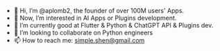 - 👋 Hi, I’m @aplomb2, the founder of over 100M users' Apps.
- 👀 Now, I’m interested in AI Apps or Plugins development.
- 🌱 I’m currently good at Flutter & Python & ChatGPT API & Plugins dev.
- 💞️ I’m looking to collaborate on Python engineers
- 📫 How to reach me: simple.shen@gmail.com

<!---
aplomb2/aplomb2 is a ✨ special ✨ repository because its `README.md` (this file) appears on your GitHub profile.
You can click the Preview link to take a look at your changes.
--->
